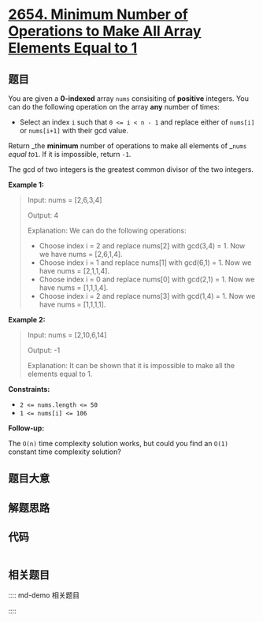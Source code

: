 # [2654. Minimum Number of Operations to Make All Array Elements Equal to 1](https://leetcode.com/problems/minimum-number-of-operations-to-make-all-array-elements-equal-to-1/)

## 题目

You are given a **0-indexed**  array `nums` consisiting of **positive**
integers. You can do the following operation on the array **any** number of
times:

  * Select an index `i` such that `0 <= i < n - 1` and replace either of `nums[i]` or `nums[i+1]` with their gcd value.

Return _the **minimum** number of operations to make all elements of _`nums`
_equal to_`1`. If it is impossible, return `-1`.

The gcd of two integers is the greatest common divisor of the two integers.



**Example 1:**

> Input: nums = [2,6,3,4]
> 
> Output: 4
> 
> Explanation: We can do the following operations:
> - Choose index i = 2 and replace nums[2] with gcd(3,4) = 1. Now we have nums = [2,6,1,4].
> - Choose index i = 1 and replace nums[1] with gcd(6,1) = 1. Now we have nums = [2,1,1,4].
> - Choose index i = 0 and replace nums[0] with gcd(2,1) = 1. Now we have nums = [1,1,1,4].
> - Choose index i = 2 and replace nums[3] with gcd(1,4) = 1. Now we have nums = [1,1,1,1].

**Example 2:**

> Input: nums = [2,10,6,14]
> 
> Output: -1
> 
> Explanation: It can be shown that it is impossible to make all the elements equal to 1.

**Constraints:**

  * `2 <= nums.length <= 50`
  * `1 <= nums[i] <= 106`



**Follow-up:**

The `O(n)` time complexity solution works, but could you find an `O(1)`
constant time complexity solution?


## 题目大意

## 解题思路

## 代码

```javascript

```

## 相关题目

:::: md-demo 相关题目

::::
